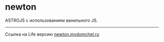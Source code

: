 # newton
ASTROJS с использованием ванильного JS.
***
Ссылка на Life версию [newton.mydomchel.ru](https://newton.mydomchel.ru/)
